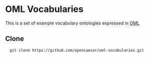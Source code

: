 # OML Vocabularies

This is a set of example vocabulary ontologies expressed in [OML](https://github.com/opencaesar/oml)

## Clone
```
  git clone https://github.com/opencaesar/oml-vocabularies.git
```
